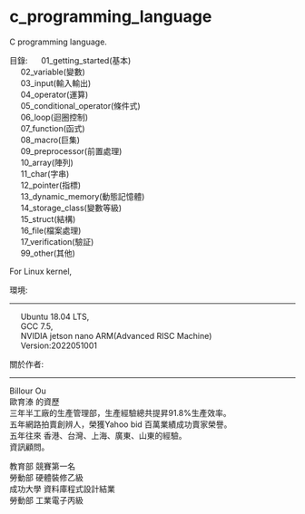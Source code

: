 # c_programming_language
C programming language. 

目錄:
&nbsp;&nbsp;&nbsp;&nbsp; 01_getting_started(基本)  
&nbsp;&nbsp;&nbsp;&nbsp; 02_variable(變數)  
&nbsp;&nbsp;&nbsp;&nbsp; 03_input(輸入輸出)  
&nbsp;&nbsp;&nbsp;&nbsp; 04_operator(運算)  
&nbsp;&nbsp;&nbsp;&nbsp; 05_conditional_operator(條件式)  
&nbsp;&nbsp;&nbsp;&nbsp; 06_loop(迴圈控制)  
&nbsp;&nbsp;&nbsp;&nbsp; 07_function(函式)  
&nbsp;&nbsp;&nbsp;&nbsp; 08_macro(巨集)  
&nbsp;&nbsp;&nbsp;&nbsp; 09_preprocessor(前置處理)  
&nbsp;&nbsp;&nbsp;&nbsp; 10_array(陣列)  
&nbsp;&nbsp;&nbsp;&nbsp; 11_char(字串)  
&nbsp;&nbsp;&nbsp;&nbsp; 12_pointer(指標)  
&nbsp;&nbsp;&nbsp;&nbsp; 13_dynamic_memory(動態記憶體)  
&nbsp;&nbsp;&nbsp;&nbsp; 14_storage_class(變數等級)  
&nbsp;&nbsp;&nbsp;&nbsp; 15_struct(結構)  
&nbsp;&nbsp;&nbsp;&nbsp; 16_file(檔案處理)  
&nbsp;&nbsp;&nbsp;&nbsp; 17_verification(驗証)  
&nbsp;&nbsp;&nbsp;&nbsp; 99_other(其他)  

For Linux kernel,   

環境:  
____
&nbsp;&nbsp;&nbsp;&nbsp; Ubuntu 18.04 LTS,  
&nbsp;&nbsp;&nbsp;&nbsp; GCC 7.5,   
&nbsp;&nbsp;&nbsp;&nbsp; NVIDIA jetson nano ARM(Advanced RISC Machine)  
&nbsp;&nbsp;&nbsp;&nbsp; Version:2022051001  


關於作者:  
________  
Billour Ou  
歐育溙 的資歷  
三年半工廠的生產管理部，生產經驗總共提昇91.8%生產效率。  
五年網路拍賣創辨人，榮獲Yahoo bid 百萬業績成功賣家榮譽。  
五年往來 香港、台灣、上海、廣東、山東的經驗。  
資訊顧問。  

教育部 競賽第一名  
勞動部 硬體裝修乙級  
成功大學 資料庫程式設計結業  
勞動部 工業電子丙級  

